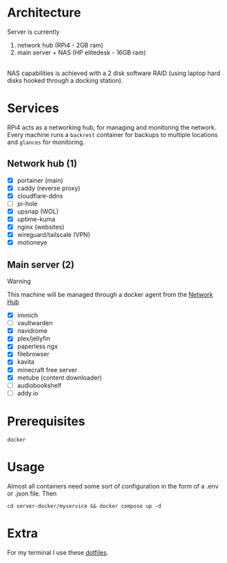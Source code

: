 # Architecture
Server is currently
1. network hub (RPi4 - 2GB ram)
2. main server + NAS (HP elitedesk - 16GB ram)

<br>
NAS capabilities is achieved with a 2 disk software RAID (using laptop hard disks hooked through a docking station). 

# Services
RPi4 acts as a networking hub, for managing and  monitoring the network. Every machine runs a `backrest` container for backups to multiple locations and `glances` for monitoring.

## Network hub (1)
- [x] portainer (main)
- [x] caddy (reverse proxy)
- [x] cloudflare-ddns
- [ ] pi-hole 
- [x] upsnap (WOL)
- [x] uptime-kuma
- [x] nginx (websites)
- [x] wireguard/tailscale (VPN)
- [x] motioneye

## Main server (2)
> [!WARNING]  
> This machine will be managed through a docker agent from the [Network Hub](#network-hub-1)

- [x] immich
- [ ] vaultwarden
- [x] navidrome
- [x] plex/jellyfin
- [x] paperless ngx
- [x] filebrowser
- [x] kavita
- [x] minecraft free server
- [x] metube (content downloader)
- [ ] audiobookshelf
- [ ] addy.io

# Prerequisites
```
docker
```

# Usage
Almost all containers need some sort of configuration in the form of a .env or .json file. Then 
```
cd server-docker/myservice && docker compose up -d 
```

# Extra
For my terminal I use these [dotfiles](https://github.com/totoLab/dotfiles).

